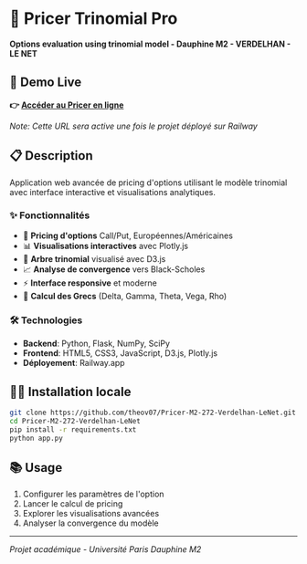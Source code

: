 # 🌳 Pricer Trinomial Pro

**Options evaluation using trinomial model - Dauphine M2 - VERDELHAN - LE NET**

## 🚀 Demo Live

**👉 [Accéder au Pricer en ligne](https://option-pricer-verdelhan-lenet.up.railway.app)** 

*Note: Cette URL sera active une fois le projet déployé sur Railway*

## 📋 Description

Application web avancée de pricing d'options utilisant le modèle trinomial avec interface interactive et visualisations analytiques.

### ✨ Fonctionnalités

- 🎯 **Pricing d'options** Call/Put, Européennes/Américaines
- 📊 **Visualisations interactives** avec Plotly.js
- 🌳 **Arbre trinomial** visualisé avec D3.js  
- 📈 **Analyse de convergence** vers Black-Scholes
- ⚡ **Interface responsive** et moderne
- 🔢 **Calcul des Grecs** (Delta, Gamma, Theta, Vega, Rho)

### 🛠️ Technologies

- **Backend**: Python, Flask, NumPy, SciPy
- **Frontend**: HTML5, CSS3, JavaScript, D3.js, Plotly.js
- **Déployement**: Railway.app

## 🏃‍♂️ Installation locale

```bash
git clone https://github.com/theov07/Pricer-M2-272-Verdelhan-LeNet.git
cd Pricer-M2-272-Verdelhan-LeNet
pip install -r requirements.txt
python app.py
```

## 📚 Usage

1. Configurer les paramètres de l'option
2. Lancer le calcul de pricing
3. Explorer les visualisations avancées
4. Analyser la convergence du modèle

---
*Projet académique - Université Paris Dauphine M2*
